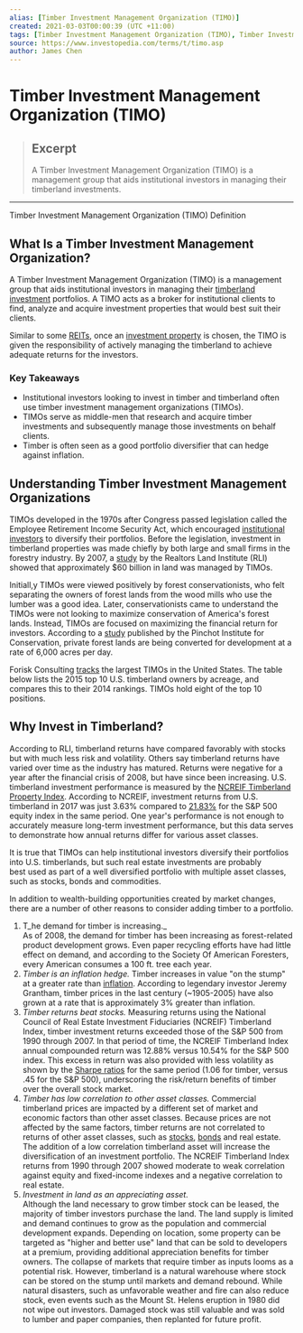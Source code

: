 ```yaml
---
alias: [Timber Investment Management Organization (TIMO)]
created: 2021-03-03T00:00:39 (UTC +11:00)
tags: [Timber Investment Management Organization (TIMO), Timber Investment Management Organization (TIMO) Definition]
source: https://www.investopedia.com/terms/t/timo.asp
author: James Chen
---
```


# Timber Investment Management Organization (TIMO)

> ## Excerpt
> A Timber Investment Management Organization (TIMO) is a management group that aids institutional investors in managing their timberland investments.

---

Timber Investment Management Organization (TIMO) Definition
## What Is a Timber Investment Management Organization?

A Timber Investment Management Organization (TIMO) is a management group that aids institutional investors in managing their [timberland investment](https://www.investopedia.com/terms/t/timberlandinvestment.asp) portfolios. A TIMO acts as a broker for institutional clients to find, analyze and acquire investment properties that would best suit their clients.

Similar to some [REITs](https://www.investopedia.com/terms/r/reit.asp), once an [investment property](https://www.investopedia.com/terms/i/investment-property.asp) is chosen, the TIMO is given the responsibility of actively managing the timberland to achieve adequate returns for the investors.

### Key Takeaways

-   Institutional investors looking to invest in timber and timberland often use timber investment management organizations (TIMOs).
-   TIMOs serve as middle-men that research and acquire timber investments and subsequently manage those investments on behalf clients.
-   Timber is often seen as a good portfolio diversifier that can hedge against inflation.

## Understanding Timber Investment Management Organizations

TIMOs developed in the 1970s after Congress passed legislation called the Employee Retirement Income Security Act, which encouraged [institutional investors](https://www.investopedia.com/terms/i/institutionalinvestor.asp) to diversify their portfolios. Before the legislation, investment in timberland properties was made chiefly by both large and small firms in the forestry industry. By 2007, a [study](https://www.rliland.com/the-basics-of-timberland-investing) by the Realtors Land Institute (RLI) showed that approximately $60 billion in land was managed by TIMOs.

Initiall,y TIMOs were viewed positively by forest conservationists, who felt separating the owners of forest lands from the wood mills who use the lumber was a good idea. Later, conservationists came to understand the TIMOs were not looking to maximize conservation of America's forest lands. Instead, TIMOs are focused on maximizing the financial return for investors. According to a [study](https://www.pinchot.org/files/Binkley.DistinguishedLecture.2007.pdf) published by the Pinchot Institute for Conservation, private forest lands are being converted for development at a rate of 6,000 acres per day.

Forisk Consulting [tracks](http://forisk.com/blog/2015/05/14/forisk-forecast-tracking-the-top-timberland-owners-in-the-u-s-and-canada-2015-update/) the largest TIMOs in the United States. The table below lists the 2015 top 10 U.S. timberland owners by acreage, and compares this to their 2014 rankings. TIMOs hold eight of the top 10 positions.

## Why Invest in Timberland?

According to RLI, timberland returns have compared favorably with stocks but with much less risk and volatility. Others say timberland returns have varied over time as the industry has matured. Returns were negative for a year after the financial crisis of 2008, but have since been increasing. U.S. timberland investment performance is measured by the [NCREIF Timberland Property Index](https://www.ncreif.org/data-products/timberland/). According to NCREIF, investment returns from U.S. timberland in 2017 was just 3.63% compared to [21.83%](https://ycharts.com/indicators/sandp_500_total_return_annual) for the S&P 500 equity index in the same period. One year's performance is not enough to accurately measure long-term investment performance, but this data serves to demonstrate how annual returns differ for various asset classes.

It is true that TIMOs can help institutional investors diversify their portfolios into U.S. timberlands, but such real estate investments are probably best used as part of a well diversified portfolio with multiple asset classes, such as stocks, bonds and commodities.

In addition to wealth-building opportunities created by market changes, there are a number of other reasons to consider adding timber to a portfolio.

1.  T_he demand for timber is increasing._  
    As of 2008, the demand for timber has been increasing as forest-related product development grows. Even paper recycling efforts have had little effect on demand, and according to the Society Of American Foresters, every American consumes a 100 ft. tree each year.
2.  _Timber is an inflation hedge._ Timber increases in value "on the stump" at a greater rate than [inflation](https://www.investopedia.com/terms/i/inflation.asp). According to legendary investor Jeremy Grantham, timber prices in the last century (~1905-2005) have also grown at a rate that is approximately 3% greater than inflation.
3.  _Timber returns beat stocks._ Measuring returns using the National Council of Real Estate Investment Fiduciaries (NCREIF) Timberland Index, timber investment returns exceeded those of the S&P 500 from 1990 through 2007. In that period of time, the NCREIF Timberland Index annual compounded return was 12.88% versus 10.54% for the S&P 500 index. This excess in return was also provided with less volatility as shown by the [Sharpe ratios](https://www.investopedia.com/terms/s/sharperatio.asp) for the same period (1.06 for timber, versus .45 for the S&P 500), underscoring the risk/return benefits of timber over the overall stock market.
5.  _Timber has low correlation to other asset classes._ Commercial timberland prices are impacted by a different set of market and economic factors than other asset classes. Because prices are not affected by the same factors, timber returns are not correlated to returns of other asset classes, such as [stocks](https://www.investopedia.com/terms/s/stock.asp), [bonds](https://www.investopedia.com/terms/b/bond.asp) and real estate. The addition of a low correlation timberland asset will increase the diversification of an investment portfolio. The NCREIF Timberland Index returns from 1990 through 2007 showed moderate to weak correlation against equity and fixed-income indexes and a negative correlation to real estate.
6.  _Investment in land as an appreciating asset._  
    Although the land necessary to grow timber stock can be leased, the majority of timber investors purchase the land. The land supply is limited and demand continues to grow as the population and commercial development expands. Depending on location, some property can be targeted as "higher and better use" land that can be sold to developers at a premium, providing additional appreciation benefits for timber owners. The collapse of markets that require timber as inputs looms as a potential risk. However, timberland is a natural warehouse where stock can be stored on the stump until markets and demand rebound. While natural disasters, such as unfavorable weather and fire can also reduce stock, even events such as the Mount St. Helens eruption in 1980 did not wipe out investors. Damaged stock was still valuable and was sold to lumber and paper companies, then replanted for future profit.
